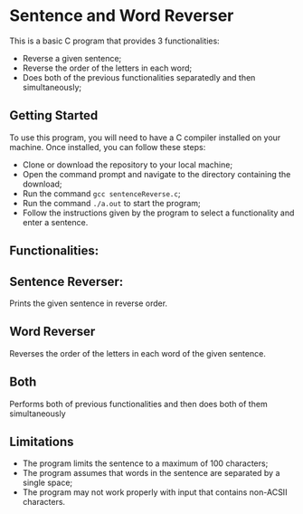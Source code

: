 # Sentence and Word Reverser
 This is a basic C program that provides 3 functionalities:
  - Reverse a given sentence;
  - Reverse the order of the letters in each word;
  - Does both of the previous functionalities separatedly and then simultaneously;
        
              
## Getting Started
To use this program, you will need to have a C compiler installed on your machine. Once installed, you can follow these steps:
 - Clone or download the repository to your local machine;
 -  Open the command prompt and navigate to the directory containing the download;
 -  Run the command ```gcc sentenceReverse.c```;
 -  Run the command ```./a.out``` to start the program;
 -  Follow the instructions given by the program to select a functionality and enter a sentence.

## Functionalities:
## Sentence Reverser:
Prints the given sentence in reverse order.

## Word Reverser
Reverses the order of the letters in each word of the given sentence.

## Both
Performs both of previous functionalities and then does both of them simultaneously

## Limitations
- The program limits the sentence to a maximum of 100 characters;
- The program assumes that words in the sentence are separated by a single space;
- The program may not work properly with input that contains non-ACSII characters.
